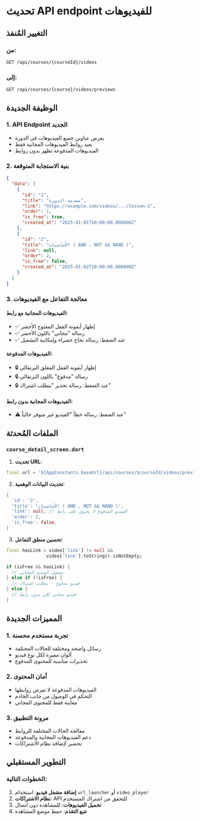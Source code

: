 # تحديث API endpoint للفيديوهات

## التغيير المُنفذ

### من:
```
GET /api/courses/{courseId}/videos
```

### إلى:
```
GET /api/courses/{course}/videos/previews
```

## الوظيفة الجديدة

### 1. **API Endpoint الجديد**
- يعرض عناوين جميع الفيديوهات في الدورة
- يعيد روابط الفيديوهات المجانية فقط
- الفيديوهات المدفوعة تظهر بدون روابط

### 2. **بنية الاستجابة المتوقعة**
```json
{
  "data": [
    {
      "id": "1",
      "title": "مقدمة الدورة", 
      "link": "https://example.com/videos/.../lesson-1",
      "order": 1,
      "is_free": true,
      "created_at": "2025-01-01T10:00:00.000000Z"
    },
    {
      "id": "2",
      "title": "الأساسيات ( AND , NOT && NAND )",
      "link": null,
      "order": 2, 
      "is_free": false,
      "created_at": "2025-01-02T10:00:00.000000Z"
    }
  ]
}
```

### 3. **معالجة التفاعل مع الفيديوهات**

#### الفيديوهات المجانية مع رابط:
- ✅ إظهار أيقونة القفل المفتوح الأخضر
- ✅ رسالة "مجاني" باللون الأخضر  
- ✅ عند الضغط: رسالة نجاح خضراء وإمكانية التشغيل

#### الفيديوهات المدفوعة:
- 🔒 إظهار أيقونة القفل المغلق البرتقالي
- 🔒 رسالة "مدفوع" باللون البرتقالي
- 🔒 عند الضغط: رسالة تحذير "يتطلب اشتراك"

#### الفيديوهات المجانية بدون رابط:
- ⚠️ عند الضغط: رسالة خطأ "الفيديو غير متوفر حالياً"

## الملفات المُحدثة

### `course_detail_screen.dart`
1. **تحديث URL**:
```dart
final url = '${AppConstants.baseUrl}/api/courses/$courseId/videos/previews';
```

2. **تحديث البيانات الوهمية**:
```dart
{
  'id': '2',
  'title': 'الأساسيات ( AND , NOT && NAND )',
  'link': null, // الفيديو المدفوع لا يحتوي على رابط
  'order': 2,
  'is_free': false,
}
```

3. **تحسين منطق التفاعل**:
```dart
final hasLink = video['link'] != null && 
               video['link'].toString().isNotEmpty;

if (isFree && hasLink) {
  // تشغيل الفيديو المجاني
} else if (!isFree) {
  // فيديو مدفوع - يتطلب اشتراك
} else {
  // فيديو مجاني لكن بدون رابط
}
```

## المميزات الجديدة

### 1. **تجربة مستخدم محسنة**
- رسائل واضحة ومختلفة للحالات المختلفة
- ألوان مميزة لكل نوع فيديو
- تحذيرات مناسبة للمحتوى المدفوع

### 2. **أمان المحتوى**
- الفيديوهات المدفوعة لا تعرض روابطها
- التحكم في الوصول من جانب الخادم
- معاينة فقط للمحتوى المجاني

### 3. **مرونة التطبيق**
- معالجة الحالات المختلفة للروابط
- دعم الفيديوهات المجانية والمدفوعة
- تحضير لإضافة نظام الاشتراكات

## التطوير المستقبلي

### الخطوات التالية:
1. **إضافة مشغل فيديو**: استخدام `url_launcher` أو `video_player`
2. **نظام الاشتراكات**: API للتحقق من اشتراك المستخدم
3. **تحميل الفيديوهات**: للمشاهدة دون اتصال
4. **تتبع التقدم**: حفظ موضع المشاهدة
